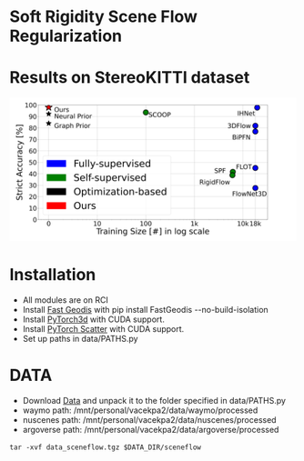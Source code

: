 # Soft Rigidity Scene Flow Regularization


<!-- # Current Results on Waymo Dataset with against [FastFlow](https://github.com/Lilac-Lee/FastNSF/tree/main) -->
<!-- ![alt text](paper/exp_results/NP-vs-RNPv1.0.png) -->

# Results on StereoKITTI dataset
![alt text](imgs/performance_v2.png)

# Installation
- All modules are on RCI
- Install [Fast Geodis](https://github.com/masadcv/FastGeodis) with pip install FastGeodis --no-build-isolation
- Install [PyTorch3d](https://github.com/facebookresearch/pytorch3d) with CUDA support.
- Install [PyTorch Scatter](https://github.com/rusty1s/pytorch_scatter/tree/master) with CUDA support.
- Set up paths in data/PATHS.py


# DATA
- Download [Data](https://login.rci.cvut.cz/data/lidar_intensity/sceneflow/data_sceneflow.tgz) and unpack it to the folder specified in data/PATHS.py
- waymo path: /mnt/personal/vacekpa2/data/waymo/processed
- nuscenes path: /mnt/personal/vacekpa2/data/nuscenes/processed
- argoverse path: /mnt/personal/vacekpa2/data/argoverse/processed

```console
tar -xvf data_sceneflow.tgz $DATA_DIR/sceneflow
```



